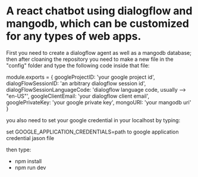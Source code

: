 # A react chatbot using dialogflow and mangodb, which can be customized for any types of web apps.

First you need to create a dialogflow agent as well as a mangodb database; then after cloaning the repository you need to make a new file in the "config" folder and type the following code inside that file:

module.exports = {
	googleProjectID: 'your google project id',
	dialogFlowSessionID: 'an arbitrary dialogflow session id',
	dialogFlowSessionLanguageCode: 'dialogflow language code, usually --> "en-US"',
	googleClientEmail: 'your dialogflow client email',
	googlePrivateKey: 'your google private key',
	mongoURI: 'your mangodb uri'
}

you also need to set your google credential in your localhost by typing:

set GOOGLE_APPLICATION_CREDENTIALS=path to google application credential jason file

then type:

- npm install
- npm run dev